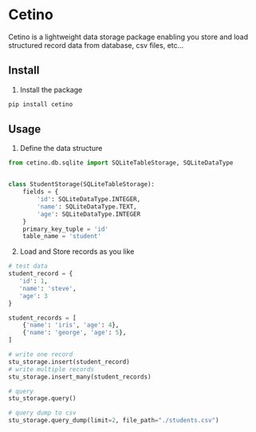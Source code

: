 # Cetino


Cetino is a lightweight data storage package enabling you store and load structured record data from database, csv files, etc...


## Install

1. Install the package

```python
pip install cetino
```

## Usage

1. Define the data structure

```python
from cetino.db.sqlite import SQLiteTableStorage, SQLiteDataType


class StudentStorage(SQLiteTableStorage):
    fields = {
        'id': SQLiteDataType.INTEGER,
        'name': SQLiteDataType.TEXT,
        'age': SQLiteDataType.INTEGER
    }
    primary_key_tuple = 'id'
    table_name = 'student'
```

2. Load and Store records as you like

```python
# test data
student_record = {
   'id': 1,
   'name': 'steve',
   'age': 3
}

student_records = [
    {'name': 'iris', 'age': 4},
    {'name': 'george', 'age': 5},
]

# write one record
stu_storage.insert(student_record)
# write multiple records
stu_storage.insert_many(student_records)

# query
stu_storage.query()

# query dump to csv
stu_storage.query_dump(limit=2, file_path="./students.csv")
```
